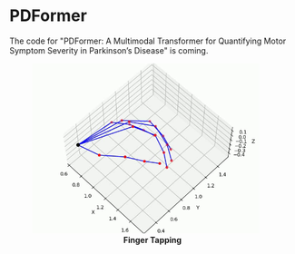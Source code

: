 # PDFormer
The code for "PDFormer: A Multimodal Transformer for Quantifying Motor Symptom Severity in Parkinson’s Disease" is coming.

<figure>
  <img src="demos/finger_tapping.gif" width="400"/>
  <figcaption align="center"><b>Finger Tapping</b></figcaption>
</figure>

